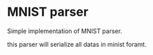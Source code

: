 # MNIST parser

Simple implementation of MNIST parser.

this parser will serialize all datas in minist foramt.
